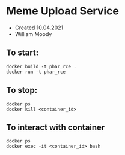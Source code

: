 # Meme Upload Service

- Created 10.04.2021
- William Moody

## To start:

`docker build -t phar_rce .`\
`docker run -t phar_rce`

## To stop:

`docker ps`\
`docker kill <container_id>`

## To interact with container

`docker ps`\
`docker exec -it <container_id> bash`
